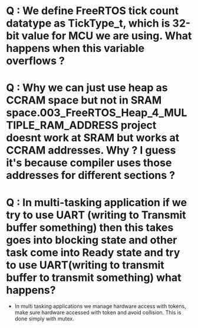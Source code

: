 # Q : We define FreeRTOS tick count datatype as TickType_t, which is 32-bit value for MCU we are using. What happens when this variable overflows ?

# Q : Why we can just use heap as CCRAM space but not in SRAM space.003_FreeRTOS_Heap_4_MULTIPLE_RAM_ADDRESS project doesnt work at SRAM but works at CCRAM addresses. Why ? I guess it's because compiler uses those addresses for different sections ?


# Q : In multi-tasking application if we try to use UART (writing to Transmit buffer something) then this takes goes into blocking state and other task come into Ready state and try to use UART(writing to transmit buffer to transmit something) what happens?
- In multi tasking applications we manage hardware access with tokens, make sure hardware accessed with token and avoid collision. This is done simply with mutex.